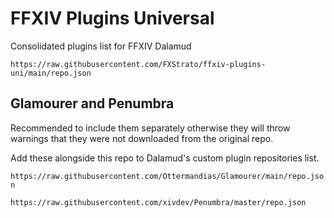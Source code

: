 # FFXIV Plugins Universal
Consolidated plugins list for FFXIV Dalamud

`https://raw.githubusercontent.com/FXStrato/ffxiv-plugins-uni/main/repo.json`

## Glamourer and Penumbra
Recommended to include them separately otherwise they will throw warnings that they were not downloaded from the original repo.

Add these alongside this repo to Dalamud's custom plugin repositories list.

`https://raw.githubusercontent.com/Ottermandias/Glamourer/main/repo.json`

`https://raw.githubusercontent.com/xivdev/Penumbra/master/repo.json`
